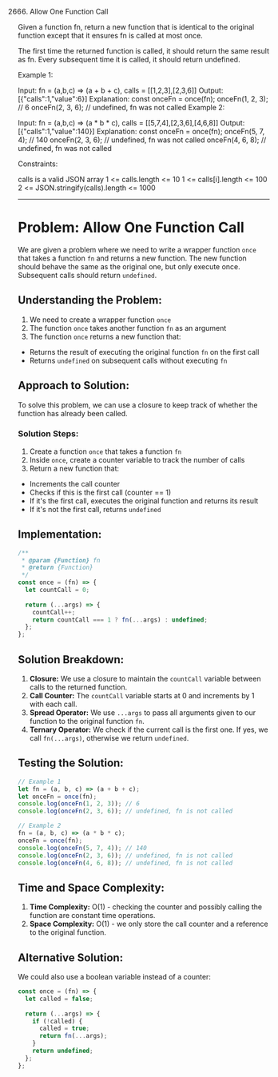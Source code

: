 2666. Allow One Function Call

Given a function fn, return a new function that is identical to the original function except that it ensures fn is called at most once.

The first time the returned function is called, it should return the same result as fn.
Every subsequent time it is called, it should return undefined.


Example 1:

Input: fn = (a,b,c) => (a + b + c), calls = [[1,2,3],[2,3,6]]
Output: [{"calls":1,"value":6}]
Explanation:
const onceFn = once(fn);
onceFn(1, 2, 3); // 6
onceFn(2, 3, 6); // undefined, fn was not called
Example 2:

Input: fn = (a,b,c) => (a * b * c), calls = [[5,7,4],[2,3,6],[4,6,8]]
Output: [{"calls":1,"value":140}]
Explanation:
const onceFn = once(fn);
onceFn(5, 7, 4); // 140
onceFn(2, 3, 6); // undefined, fn was not called
onceFn(4, 6, 8); // undefined, fn was not called


Constraints:

calls is a valid JSON array
1 <= calls.length <= 10
1 <= calls[i].length <= 100
2 <= JSON.stringify(calls).length <= 1000


---

# Problem: Allow One Function Call

We are given a problem where we need to write a wrapper function `once` that takes a function `fn` and returns a new function. The new function should behave the same as the original one, but only execute once. Subsequent calls should return `undefined`.

## Understanding the Problem:

1. We need to create a wrapper function `once`
2. The function `once` takes another function `fn` as an argument
3. The function `once` returns a new function that:
- Returns the result of executing the original function `fn` on the first call
- Returns `undefined` on subsequent calls without executing `fn`

## Approach to Solution:

To solve this problem, we can use a closure to keep track of whether the function has already been called.

### Solution Steps:

1. Create a function `once` that takes a function `fn`
2. Inside `once`, create a counter variable to track the number of calls
3. Return a new function that:
- Increments the call counter
- Checks if this is the first call (counter == 1)
- If it's the first call, executes the original function and returns its result
- If it's not the first call, returns `undefined`

## Implementation:

```jsx
/**
 * @param {Function} fn
 * @return {Function}
 */
const once = (fn) => {
  let countCall = 0;
  
  return (...args) => {
    countCall++;
    return countCall === 1 ? fn(...args) : undefined;
  };
};

```

## Solution Breakdown:

1. **Closure:** We use a closure to maintain the `countCall` variable between calls to the returned function.
2. **Call Counter:** The `countCall` variable starts at 0 and increments by 1 with each call.
3. **Spread Operator:** We use `...args` to pass all arguments given to our function to the original function `fn`.
4. **Ternary Operator:** We check if the current call is the first one. If yes, we call `fn(...args)`, otherwise we return `undefined`.

## Testing the Solution:

```jsx
// Example 1
let fn = (a, b, c) => (a + b + c);
let onceFn = once(fn);
console.log(onceFn(1, 2, 3)); // 6
console.log(onceFn(2, 3, 6)); // undefined, fn is not called

// Example 2
fn = (a, b, c) => (a * b * c);
onceFn = once(fn);
console.log(onceFn(5, 7, 4)); // 140
console.log(onceFn(2, 3, 6)); // undefined, fn is not called
console.log(onceFn(4, 6, 8)); // undefined, fn is not called

```

## Time and Space Complexity:

1. **Time Complexity:** O(1) - checking the counter and possibly calling the function are constant time operations.
2. **Space Complexity:** O(1) - we only store the call counter and a reference to the original function.

## Alternative Solution:

We could also use a boolean variable instead of a counter:

```jsx
const once = (fn) => {
  let called = false;
  
  return (...args) => {
    if (!called) {
      called = true;
      return fn(...args);
    }
    return undefined;
  };
};

```